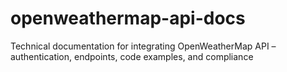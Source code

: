 # openweathermap-api-docs
Technical documentation for integrating OpenWeatherMap API – authentication, endpoints, code examples, and compliance
